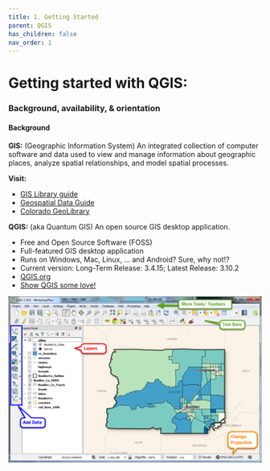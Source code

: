 ```yaml
---
title: 1. Getting Started
parent: QGIS
has_children: false
nav_order: 1
---
```


# Getting started with QGIS:
### Background, availability, & orientation  


#### Background


__GIS:__ (Geographic Information System) An integrated collection of computer software and data used to view and manage information about geographic places, analyze spatial relationships, and model spatial processes.

__Visit:__
- [GIS Library guide](https://libguides.colorado.edu/gis)
- [Geospatial Data Guide](https://libguides.colorado.edu/geospatialdata)
- [Colorado GeoLibrary](https://geo.colorado.edu)


__QGIS:__ (aka Quantum GIS) An open source GIS desktop application.
- Free and Open Source Software (FOSS)
- Full-featured GIS desktop application
- Runs on Windows, Mac, Linux, ... and Android? Sure, why not!?
- Current version: Long-Term Release: 3.4.15; Latest Release: 3.10.2
- [QGIS.org](https://qgis.org)
- [Show QGIS some love!](https://qgis.org/en/site/about/shop_goodies.html)  


![The QGIS interface][QGIS1]










[QGIS1]: img/QGIS1.png "The QGIS user interface."
[QGIS2]: img/QGIS2.png "There are many ways to add data using the Manage Layers Toolbar."
[QGIS4]: img/QGIS3.png "Add SpatiaLite Layers dialog box."
[QGIS3]: img/QGIS4.png "Add SpatiaLite data button."
[QGIS5]: img/QGIS5.png "The Style tab on the Layer Properties window."
[QGIS6]: img/QGIS6.png "Add a join button."
[QGIS7]: img/QGIS7.png "Joining a text file to a layer's attribute table."
[QGIS8]: img/QGIS8.png "Styling a layer by graduated symbols"
[QGIS9]: img/QGIS9.png "Styling a choropleth map"
[QGIS10]: img/QGIS10.png "Adding a new Print Layout."
[QGIS11]: img/QGIS11.png "The Print Layout interface."
[QGIS12]: img/QGIS12.png "Useful Print Layout tools."
[QGIS13]: img/QGIS13.png "Print Layout item properties."
[GISLibGuide]: https:libguides.colorado.edu/GIS "CU Library GIS guide"
[GeospatialDataGuide]: https:libguides.colorado.edu/geospatialdata "CU Library geospatial data guide"
[QGIS.org]: https://qgis.org/en/site/ "Visit QGIS.org to download the software"
